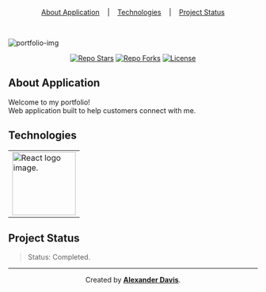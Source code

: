 <p align="center">
  <a href="#about-application">About Application</a>
  &nbsp;&nbsp;&nbsp;|&nbsp;&nbsp;&nbsp;
  <a href="#technologies">Technologies</a>
  &nbsp;&nbsp;&nbsp;|&nbsp;&nbsp;&nbsp;
  <a href="#project-status">Project Status</a>
</p>

</br>

![portfolio-img](https://user-images.githubusercontent.com/72872854/191133747-a1c58735-7098-4006-a778-4b2e0ca78ddd.png)

<p align="center">
  <a href="https://img.shields.io/github/stars/shunny2/portfolio?style=social"><img src="https://img.shields.io/github/stars/shunny2/portfolio?style=social" alt="Repo Stars"/></a>
  <a href="https://img.shields.io/github/forks/shunny2/portfolio?style=social"><img src="https://img.shields.io/github/forks/shunny2/portfolio?style=social" alt="Repo Forks"/></a>
  <a href="https://img.shields.io/github/license/shunny2/portfolio"><img src="https://img.shields.io/github/license/shunny2/portfolio" alt="License"/></a>
</p>

## About Application
Welcome to my portfolio!\
Web application built to help customers connect with me.

## Technologies

<table>
  <thead>
  </thead>
  <tbody>
    <td>
      <a href="https://reactjs.org/" title="React"><img width="128" height="128" src="https://cdn.worldvectorlogo.com/logos/react-2.svg" alt="React logo image." /></a>
    </td>
  </tbody>
</table>

## Project Status

> Status: Completed.

<hr></hr>

<p align="center">Created by <a href="https://github.com/shunny2"><b>Alexander Davis</b></a>.</p>
